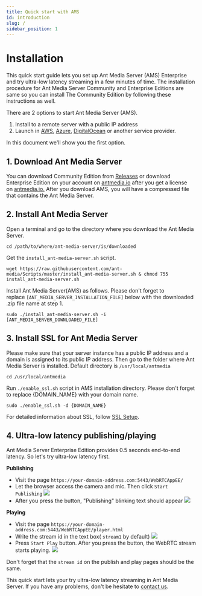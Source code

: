 ```yaml
---
title: Quick start with AMS
id: introduction
slug: /
sidebar_position: 1
---
```

# Installation

This quick start guide lets you set up Ant Media Server (AMS) Enterprise and try ultra-low latency streaming in a few minutes of time. The installation procedure for Ant Media Server Community and Enterprise Editions are same so you can install The Community Edition by following these instructions as well.

<VideoPlayer video="https://www.youtube.com/embed/EH6v-yUyzjU" youtube="true" />

There are 2 options to start Ant Media Server (AMS).

1. Install to a remote server with a public IP address
2. Launch in [AWS](https://aws.amazon.com/marketplace/search/results?x=0&y=0&searchTerms=Ant+Media+Server&page=1&ref_=nav_search_box), [Azure](https://azuremarketplace.microsoft.com/en-us/marketplace/apps/antmedia.ant_media_server_enterprise?tab=Overview), [DigitalOcean](https://marketplace.digitalocean.com/apps/ant-media-server-enterprise-edition) or another service provider.

In this document we'll show you the first option.

## 1. Download Ant Media Server

You can download Community Edition from [Releases](https://github.com/ant-media/Ant-Media-Server/releases) or download Enterprise Edition on your account on [antmedia.io](https://antmedia.io/) after you get a license on [antmedia.io.](https://antmedia.io/) After you download AMS, you will have a compressed file that contains the Ant Media Server.

## 2. Install Ant Media Server

Open a terminal and go to the directory where you download the Ant Media Server.

```shell
cd /path/to/where/ant-media-server/is/downloaded
```

Get the `install_ant-media-server.sh` script.

```shell
wget https://raw.githubusercontent.com/ant-media/Scripts/master/install_ant-media-server.sh & chmod 755 install_ant-media-server.sh
```

Install Ant Media Server(AMS) as follows. Please don't forget to replace `[ANT_MEDIA_SERVER_INSTALLATION_FILE]` below with the downloaded .zip file name at step 1.

```shell
sudo ./install_ant-media-server.sh -i [ANT_MEDIA_SERVER_DOWNLOADED_FILE] 
```

## 3. Install SSL for Ant Media Server

Please make sure that your server instance has a public IP address and a domain is assigned to its public IP address. Then go to the folder where Ant Media Server is installed. Default directory is `/usr/local/antmedia`

```shell
cd /usr/local/antmedia
```

Run ```./enable_ssl.sh``` script in AMS installation directory. Please don't forget to replace {DOMAIN_NAME} with your domain name.

```shell
sudo ./enable_ssl.sh -d {DOMAIN_NAME}
```

For detailed information about SSL, follow [SSL Setup](https://portal.document360.io/v1/docs/setting-up-ssl).

## 4. Ultra-low latency publishing/playing

Ant Media Server Enterprise Edition provides 0.5 seconds end-to-end latency. So let's try ultra-low latency first.

**Publishing**

- Visit the page `https://your-domain-address.com:5443/WebRTCAppEE/`
- Let the browser access the camera and mic. Then click `Start Publishing`
  ![](@site/static/img/1_Open_WebRTCAppEE_and_Let_Browser_Access_Cam_and_Mic.jpg)
- After you press the button, "Publishing" blinking text should appear
  ![](@site/static/img/2_Press_Publish_Button.jpg)

**Playing**

- Visit the page `https://your-domain-address.com:5443/WebRTCAppEE/player.html`
- Write the stream id in the text box( `stream1` by default)
  ![](@site/static/img/3_Go_to_Play_Page.jpg)
- Press `Start Play` button. After you press the button, the WebRTC stream starts playing.
  ![](@site/static/img/4_Press_Start_Play_Button.jpg)

<InfoBox>
Don't forget that the <code>stream id</code> on the publish and play pages should be the same.
</InfoBox>

This quick start lets your try ultra-low latency streaming in Ant Media Server. If you have any problems, don't be hesitate to [contact us](https://antmedia.io/#contact).
